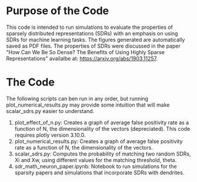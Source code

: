 # Purpose of the Code
This code is intended to run simulations to evaluate the properties of sparsely distributed representations (SDRs) with an emphasis on using SDRs for machine learning tasks. The figures generated are automatically saved as PDF files. The properties of SDRs were discussed in the paper "How Can We Be So Dense? The Benefits of Using Highly Sparse Representations" availalbe at: https://arxiv.org/abs/1903.11257.

# The Code
The following scripts can ben run in any order, but running plot_numerical_results.py may provide some intuition that will make scalar_sdrs.py easier to understand. 

1. plot_effect_of_n.py: Creates a graph of average false positivity rate as a function of N, the dimensionality of the vectors (depreciated). This code requires plotly version 3.10.0.
2. plot_numerical_results.py: Creates a graph of average false positivity rate as a function of N, the dimensionality of the vectors.
3. scalar_sdrs.py: Computes the probability of matching two random SDRs, Xi and Xw, using different values for the matching threshold, theta. 
4. sdr_math_neuron_paper.ipynb: Notebook to run simulations for the sparsity papers and simulations that incorporate SDRs with dendrites.